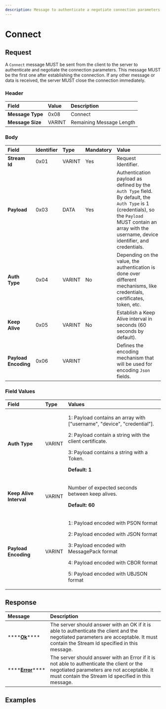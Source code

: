 ```yaml
---
description: Message to authenticate a negotiate connection parameters.
---
```


# Connect

## Request

A `Connect` message MUST be sent from the client to the server to authenticate and negotiate the connection parameters. This message MUST be the first one after establishing the connection. If any other message or data is received, the server MUST close the connection immediately.

### Header

| Field | Value | Description |
| :--- | :--- | :--- |
| **Message Type** | 0x08 | Connect |
| **Message Size** | VARINT | Remaining Message Length |

### Body

| Field | Identifier | Type | Mandatory | Value |
| :--- | :--- | :--- | :--- | :--- |
| **Stream Id** | 0x01 | VARINT | Yes | Request Identifier. |
| **Payload** | 0x03 | DATA | Yes | Authentication payload as defined by the `Auth Type` field. By default, the `Auth Type` is 1 \(credentials\), so the `Payload` MUST contain an array with the username, device identifier, and credentials.  |
| **Auth Type** | 0x04 | VARINT | No | Depending on the value, the authentication is done over different mechanisms, like credentials, certificates, token, etc. |
| **Keep Alive** | 0x05 | VARINT | No | Establish a Keep Alive interval in seconds \(60 seconds by default\). |
| **Payload Encoding** | 0x06 | VARINT |  | Defines the encoding mechanism that will be used for encoding `Json` fields. |

### Field Values

<table>
  <thead>
    <tr>
      <th style="text-align:left">Field</th>
      <th style="text-align:left">Type</th>
      <th style="text-align:left">Values</th>
    </tr>
  </thead>
  <tbody>
    <tr>
      <td style="text-align:left"><b>Auth Type</b>
      </td>
      <td style="text-align:left">VARINT</td>
      <td style="text-align:left">
        <p>1: Payload contains an array with [&quot;username&quot;, &quot;device&quot;,
          &quot;credential&quot;].</p>
        <p>2: Payload contain a string with the client certificate.</p>
        <p>3: Payload contains a string with a Token.</p>
        <p><b>Default: 1</b>
        </p>
      </td>
    </tr>
    <tr>
      <td style="text-align:left"><b>Keep Alive Interval</b>
      </td>
      <td style="text-align:left">VARINT</td>
      <td style="text-align:left">
        <p>Number of expected seconds between keep alives.</p>
        <p><b>Default: 60</b>
        </p>
      </td>
    </tr>
    <tr>
      <td style="text-align:left"><b>Payload Encoding</b>
      </td>
      <td style="text-align:left">VARINT</td>
      <td style="text-align:left">
        <p>1: Payload encoded with PSON format</p>
        <p>2: Payload encoded with JSON format</p>
        <p>3: Payload encoded with MessagePack format</p>
        <p>4: Payload encoded with CBOR format</p>
        <p>5: Payload encoded with UBJSON format</p>
      </td>
    </tr>
  </tbody>
</table>

## Response

| Message | Description |
| :--- | :--- |
| \*\*\*\*[**Ok**](ok.md)\*\*\*\* | The server should answer with an OK if it is able to authenticate the client and the negotiated parameters are acceptable. It must contain the Stream Id specified in this message. |
| \*\*\*\*[**Error**](error.md)\*\*\*\* | The server should answer with an Error if it is not able to authenticate the client or the negotiated parameters are not acceptable. It must contain the Stream Id specified in this message. |

## Examples



